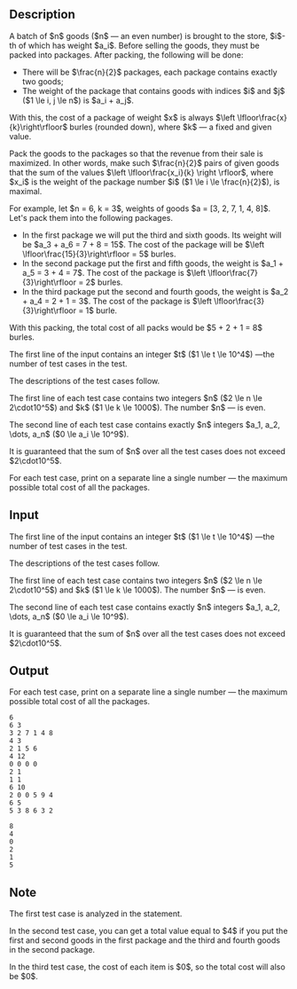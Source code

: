 ## Description

<div><p>A batch of $n$ goods ($n$&nbsp;— an even number) is brought to the store, $i$-th of which has weight $a_i$. Before selling the goods, they must be packed into packages. After packing, the following will be done: </p><ul> <li> There will be $\frac{n}{2}$ packages, each package contains exactly two goods; </li><li> The weight of the package that contains goods with indices $i$ and $j$ ($1 \le i, j \le n$) is $a_i + a_j$. </li></ul><p>With this, the cost of a package of weight $x$ is always $\left \lfloor\frac{x}{k}\right\rfloor$ burles (rounded down), where $k$&nbsp;— a fixed and given value.</p><p>Pack the goods to the packages so that the revenue from their sale is maximized. In other words, make such $\frac{n}{2}$ pairs of given goods that the sum of the values $\left \lfloor\frac{x_i}{k} \right \rfloor$, where $x_i$ is the weight of the package number $i$ ($1 \le i \le \frac{n}{2}$), is <span class="tex-font-style-bf">maximal</span>.</p><p>For example, let $n = 6, k = 3$, weights of goods $a = [3, 2, 7, 1, 4, 8]$. Let's pack them into the following packages. </p><ul> <li> In the first package we will put the third and sixth goods. Its weight will be $a_3 + a_6 = 7 + 8 = 15$. The cost of the package will be $\left \lfloor\frac{15}{3}\right\rfloor = 5$ burles. </li><li> In the second package put the first and fifth goods, the weight is $a_1 + a_5 = 3 + 4 = 7$. The cost of the package is $\left \lfloor\frac{7}{3}\right\rfloor = 2$ burles. </li><li> In the third package put the second and fourth goods, the weight is $a_2 + a_4 = 2 + 1 = 3$. The cost of the package is $\left \lfloor\frac{3}{3}\right\rfloor = 1$ burle. </li></ul><p>With this packing, the total cost of all packs would be $5 + 2 + 1 = 8$ burles.</p></div><div class="input-specification"><p>The first line of the input contains an integer $t$ ($1 \le t \le 10^4$)&nbsp;—the number of test cases in the test.</p><p>The descriptions of the test cases follow.</p><p>The first line of each test case contains two integers $n$ ($2 \le n \le 2\cdot10^5$) and $k$ ($1 \le k \le 1000$). The number $n$&nbsp;— is even.</p><p>The second line of each test case contains exactly $n$ integers $a_1, a_2, \dots, a_n$ ($0 \le a_i \le 10^9$).</p><p>It is guaranteed that the sum of $n$ over all the test cases does not exceed $2\cdot10^5$.</p></div><div class="output-specification"><p>For each test case, print on a separate line a single number — the maximum possible total cost of all the packages.</p></div>

## Input

<p>The first line of the input contains an integer $t$ ($1 \le t \le 10^4$)&nbsp;—the number of test cases in the test.</p><p>The descriptions of the test cases follow.</p><p>The first line of each test case contains two integers $n$ ($2 \le n \le 2\cdot10^5$) and $k$ ($1 \le k \le 1000$). The number $n$&nbsp;— is even.</p><p>The second line of each test case contains exactly $n$ integers $a_1, a_2, \dots, a_n$ ($0 \le a_i \le 10^9$).</p><p>It is guaranteed that the sum of $n$ over all the test cases does not exceed $2\cdot10^5$.</p>

## Output

<p>For each test case, print on a separate line a single number — the maximum possible total cost of all the packages.</p>





```input1
6
6 3
3 2 7 1 4 8
4 3
2 1 5 6
4 12
0 0 0 0
2 1
1 1
6 10
2 0 0 5 9 4
6 5
5 3 8 6 3 2
```




```output1
8
4
0
2
1
5
```



## Note

<p>The first test case is analyzed in the statement.</p><p>In the second test case, you can get a total value equal to $4$ if you put the first and second goods in the first package and the third and fourth goods in the second package.</p><p>In the third test case, the cost of each item is $0$, so the total cost will also be $0$.</p>
